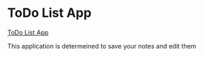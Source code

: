# ToDo List App

[ToDo List App](https://todo-list-app-simple.netlify.app)

This application is determeined to save your notes and edit them
